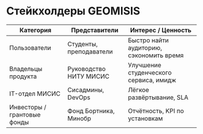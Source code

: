 # Стейкхолдеры GEOMISIS

| Категория | Представители | Интерес / Ценность |
|-----------|---------------|--------------------|
| Пользователи | Студенты, преподаватели | Быстро найти аудиторию, сэкономить время |
| Владельцы продукта | Руководство НИТУ МИСИС | Улучшение студенческого сервиса, имидж |
| IT-отдел МИСИС | Сисадмины, DevOps | Лёгкое развёртывание, SLA |
| Инвесторы / грантовые фонды | Фонд Бортника, Минобр | Отчётность, KPI по установкам |
